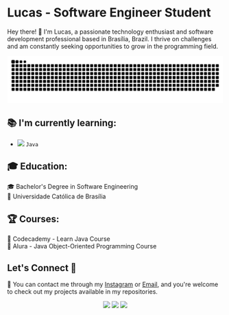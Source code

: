 # Lucas - Software Engineer Student  

Hey there! 👋 I'm Lucas, a passionate technology enthusiast and software development professional based in Brasília, Brazil. I thrive on challenges and am constantly seeking opportunities to grow in the programming field.


<picture>
  <source
    media="(prefers-color-scheme: dark)"
    srcset="https://raw.githubusercontent.com/platane/snk/output/github-contribution-grid-snake-dark.svg"
  />
  <source
    media="(prefers-color-scheme: light)"
    srcset="https://raw.githubusercontent.com/platane/snk/output/github-contribution-grid-snake.svg"
  />
  <img
    alt="github contribution grid snake animation"
    src="https://raw.githubusercontent.com/platane/snk/output/github-contribution-grid-snake.svg"
  />
</picture>


## :books: I'm currently learning:
- <img src="https://cdn.jsdelivr.net/gh/devicons/devicon/icons/java/java-original.svg" width="38"/> `Java`

## 🎓 Education:

🎓 Bachelor's Degree in Software Engineering  
📍 Universidade Católica de Brasília

## 🏆 Courses:

🔧 Codecademy - Learn Java Course  
🔧 Alura - Java Object-Oriented Programming Course  


## Let's Connect 🚀
:speech_balloon: You can contact me through my [Instagram](https://www.instagram.com/llucas.borba) or [Email](lucasborba6075@gmail.com), and you're welcome to check out my projects available in my repositories.

<div align="center">
   <a href="https://www.instagram.com/llucas.borba/" target="_blank"><img src="https://img.shields.io/badge/-Instagram-%23E4405F?style=for-the-badge&logo=instagram&logoColor=white" target="_blank"></a>
  <a href="https://www.linkedin.com/in/lucas-borba-106a5423a/" target="_blank"><img src="https://img.shields.io/badge/-LinkedIn-%230077B5?style=for-the-badge&logo=linkedin&logoColor=white" target="_blank"></a>
  <a href="mailto:contato@igormaxnunes"><img src="https://img.shields.io/badge/Gmail-D14836?style=for-the-badge&logo=gmail&logoColor=white" target="_blank"></a>
</div> 

<!--
**llucasBorba/llucasBorba** is a ✨ _special_ ✨ repository because its `README.md` (this file) appears on your GitHub profile.

Here are some ideas to get you started:

- 🔭 I’m currently working on ...
- 🌱 I’m currently learning ...
- 👯 I’m looking to collaborate on ...
- 🤔 I’m looking for help with ...
- 💬 Ask me about ...
- 📫 How to reach me: ...
- 😄 Pronouns: ...
- ⚡ Fun fact: ...
-->
